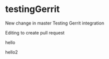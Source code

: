 testingGerrit
=============
New change in master
Testing Gerrit integration

Editing to create pull request


hello

hello2
